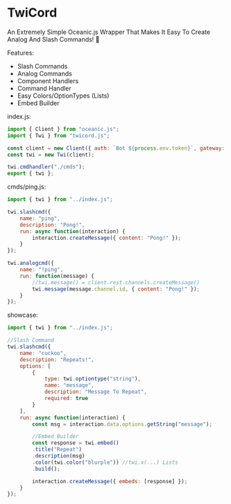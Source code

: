 # TwiCord

An Extremely Simple Oceanic.js Wrapper That Makes It Easy To Create Analog And Slash Commands! 🌈

Features:

- Slash Commands
- Analog Commands
- Component Handlers
- Command Handler
- Easy Colors/OptionTypes (Lists)
- Embed Builder

index.js:

```js
import { Client } from "oceanic.js";
import { Twi } from "twicord.js";

const client = new Client({ auth: `Bot ${process.env.token}`, gateway: { intents: [...] } });
const twi = new Twi(client);

twi.cmdhandler("./cmds");
export { twi };
```

cmds/ping.js:

```js
import { twi } from "../index.js";

twi.slashcmd({
    name: "ping",
    description: "Pong!",
    run: async function(interaction) {
        interaction.createMessage({ content: "Pong!" });
    }
});

twi.analogcmd({
    name: "!ping",
    run: function(message) {
        //twi.message() = client.rest.channels.createMessage()
        twi.message(message.channel.id, { content: "Pong!" });
    }
});
```

showcase:

```js
import { twi } from "../index.js";

//Slash Command
twi.slashcmd({
    name: "cuckoo",
    description: "Repeats!",
    options: [
        {
            type: twi.optiontype("string"),
            name: "message",
            description: "Message To Repeat",
            required: true
        }
    ],
    run: async function(interaction) {
        const msg = interaction.data.options.getString("message");

        //Embed Builder
        const response = twi.embed()
        .title("Repeat")
        .description(msg)
        .color(twi.color("blurple")) //twi.x(...) Lists
        .build();

        interaction.createMessage({ embeds: [response] });
    }
});
```